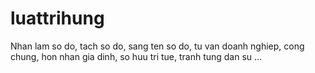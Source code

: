 # luattrihung
Nhan lam so do, tach so do, sang ten so do, tu van doanh nghiep, cong chung, hon nhan gia dinh, so huu tri tue, tranh tung dan su ...
